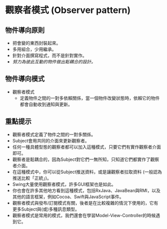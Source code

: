 # 觀察者模式 (Observer pattern)
## 物件導向原則
* 把會變的東西封裝起來。
* 多用組合，少用繼承。
* 針對介面撰寫程式，而不是針對實作。
* *努力為彼此互動的物件做出鬆耦合的設計。*

## 物件導向模式
* 觀察者模式
  * 定義物件之間的一對多依賴關係，當一個物件改變狀態時，依賴它的物件都會自動收到通知與更新。

## 重點提示
* 觀察者模式定義了物件之間的一對多關係。
* Subject會用共同的介面來更新觀察者。
* 任何一種具體型態的觀察者都可以加入這種模式，只要它們有實作觀察者介面即可。
* 觀察者是鬆耦合的，因為Subject對它們一無所知，只知道它們都實作了觀察者介面。
* 在這種模式中，你可以從Subject推送資料，或是讓觀察者拉取資料 (一般認為推送比較「正統」)。
* Swing大量使用觀察者模式，許多GUI框架也是如此。
* 你也會在許多其他地方看到這種模式，包括RxJava、JavaBean與RMI，以及其他的語言框架，例如Cocoa、Swift與JavaScript事件。
* 觀察者模式與發布/訂閱模式有關，後者是在比較複雜的情況下使用的，它有更多Subject與(或)多種訊息類型。
* 觀察者模式是常用的模式，我們還會在學習Model-View-Controller的時候遇到它。